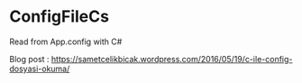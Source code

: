 # ConfigFileCs
Read from App.config with C#

Blog post : https://sametcelikbicak.wordpress.com/2016/05/19/c-ile-config-dosyasi-okuma/
